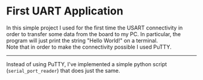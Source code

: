 # First UART Application
In this simple project I used for the first time the USART connectivity in order to transfer some data from the
board to my PC. In particular, the program will just print the string "Hello World!" on a terminal.<br>
Note that in order to make the connectivity possible I used PuTTY.

---

Instead of using PuTTY, I've implemented a simple python script (`serial_port_reader`) that
does just the same.